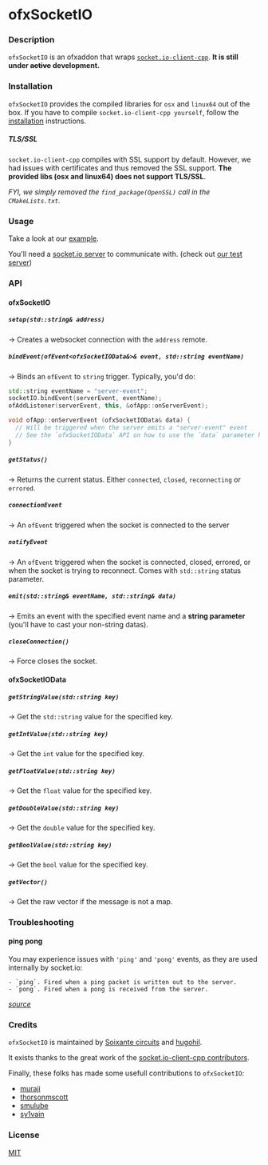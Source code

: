 # ofxSocketIO

### Description

`ofxSocketIO` is an ofxaddon that wraps [`socket.io-client-cpp`](https://github.com/socketio/socket.io-client-cpp). **It is still under ~~active~~ development.**

### Installation

`ofxSocketIO` provides the compiled libraries for `osx` and `linux64` out of the box. If you have to compile `socket.io-client-cpp yourself`, follow the [installation](https://github.com/socketio/socket.io-client-cpp/blob/master/INSTALL.md) instructions.

##### TLS/SSL

`socket.io-client-cpp` compiles with SSL support by default. However, we had issues with certificates and thus removed the SSL support. **The provided libs (osx and linux64) does not support TLS/SSL**.

*FYI, we simply removed the `find_package(OpenSSL)` call in the `CMakeLists.txt`.*

### Usage

Take a look at our [example](https://github.com/soixantecircuits/ofxSocketIO/tree/master/example).

You'll need a [socket.io server](http://www.socket.io) to communicate with. (check out [our test server](https://github.com/soixantecircuits/ofxSocketIO/tree/master/example/script))

### API

#### ofxSocketIO

##### `setup(std::string& address)`
&rarr; Creates a websocket connection with the `address` remote.

##### `bindEvent(ofEvent<ofxSocketIOData&>& event, std::string eventName)`
&rarr; Binds an `ofEvent` to `string` trigger. Typically, you'd do:
```cpp
std::string eventName = "server-event";
socketIO.bindEvent(serverEvent, eventName);
ofAddListener(serverEvent, this, &ofApp::onServerEvent);

void ofApp::onServerEvent (ofxSocketIOData& data) {
  // Will be triggered when the server emits a "server-event" event
  // See the `ofxSocketIOData` API on how to use the `data` parameter here
}
```

##### `getStatus()`
&rarr; Returns the current status. Either `connected`, `closed`, `reconnecting` or `errored`.

##### `connectionEvent`
&rarr; An `ofEvent` triggered when the socket is connected to the server

##### `notifyEvent`
&rarr; An `ofEvent` triggered when the socket is connected, closed, errored, or when the socket is trying to reconnect. Comes with `std::string` status parameter.

##### `emit(std::string& eventName, std::string& data)`
&rarr; Emits an event with the specified event name and a **string parameter** (you'll have to cast your non-string datas).

##### `closeConnection()`
&rarr; Force closes the socket.

#### ofxSocketIOData

##### `getStringValue(std::string key)`
&rarr; Get the `std::string` value for the specified key.

##### `getIntValue(std::string key)`
&rarr; Get the `int` value for the specified key.

##### `getFloatValue(std::string key)`
&rarr; Get the `float` value for the specified key.

##### `getDoubleValue(std::string key)`
&rarr; Get the `double` value for the specified key.

##### `getBoolValue(std::string key)`
&rarr; Get the `bool` value for the specified key.

##### `getVector()`
&rarr; Get the raw vector if the message is not a map.

### Troubleshooting

#### ping pong

You may experience issues with `'ping'` and `'pong'` events, as they are used internally by socket.io:

```
- `ping`. Fired when a ping packet is written out to the server.
- `pong`. Fired when a pong is received from the server.
```

*[source](https://github.com/socketio/socket.io-client/issues/1022)*

### Credits

`ofxSocketIO` is maintained by [Soixante circuits](http://www.soixantecircuits.fr) and [hugohil](http://github.com/hugohil).

It exists thanks to the great work of the [socket.io-client-cpp contributors](https://github.com/socketio/socket.io-client-cpp/graphs/contributors).

Finally, these folks has made some usefull contributions to `ofxSocketIO`:
- [muraji](https://github.com/muraji)
- [thorsonmscott](https://github.com/thorsonmscott)
- [smulube](https://github.com/smulube)
- [sy1vain](https://github.com/sy1vain)

### License

[MIT](https://github.com/soixantecircuits/ofxSocketIO/blob/master/LICENSE)

